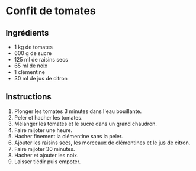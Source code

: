 # Confit de tomates

## Ingrédients

- 1 kg de tomates
- 600 g de sucre
- 125 ml de raisins secs
- 65 ml de noix
- 1 clémentine
- 30 ml de jus de citron

## Instructions

1. Plonger les tomates 3 minutes dans l'eau bouillante.
2. Peler et hacher les tomates.
3. Mélanger les tomates et le sucre dans un grand chaudron.
4. Faire mijoter une heure.
5. Hacher finement la clémentine sans la peler.
6. Ajouter les raisins secs, les morceaux de clémentines et le jus de citron.
6. Faire mijoter 30 minutes.
7. Hacher et ajouter les noix.
9. Laisser tiédir puis empoter.
